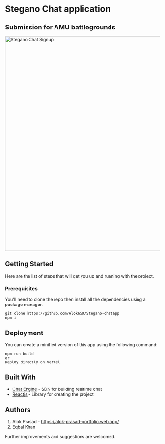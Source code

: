 # Stegano Chat application
## Submission for AMU battlegrounds

<a href="https://stegano-chatapp.vercel.app/">
    <img alt="Stegano Chat Signup" src="https://www.linkpicture.com/q/P1_2.png" width = "600" height = "700"/>
</a>

## Getting Started

Here are the list of steps that will get you up and running with the project.

### Prerequisites

You'll need to clone the repo then install all the dependencies using a package manager.


```
git clone https://github.com/Alok650/Stegano-chatapp
npm i
```

## Deployment

You can create a minified version of this app using the following command:
```
npm run build
or 
Deploy directly on vercel
```

## Built With

* [Chat Engine](https://www.pubnub.com/docs/chat-engine/getting-started) - SDK for building realtime chat
* [Reactjs](https://reactjs.org/) - Library for creating the project


## Authors
1. Alok Prasad - https://alok-prasad-portfolio.web.app/
2. Eqbal Khan


Further improvements and suggestions are welcomed.
